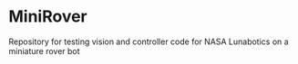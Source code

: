 # MiniRover
Repository for testing vision and controller code for NASA Lunabotics on a miniature rover bot
